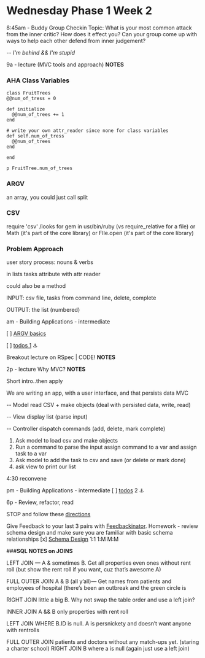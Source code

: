 # Wednesday Phase 1 Week 2


8:45am - Buddy Group Checkin
Topic: What is your most common attack from the inner critic? How does it effect you? Can your group come up with ways to help each other defend from inner judgement?

-- *I'm behind && I'm stupid*

9a - lecture (MVC tools and approach)
**NOTES**

### AHA Class Variables

```
class FruitTrees
@@num_of_tress = 0

def initialize
  @@num_of_trees += 1
end

# write your own attr_reader since none for class variables
def self.num_of_tress
  @@num_of_trees
end

end

p FruitTree.num_of_trees
```

### ARGV
an array, you could just call split


### CSV
require 'csv'   /looks for gem in usr/bin/ruby (vs require_relative for a file) or Math (it's part of the core library) or FIle.open (it's part of the core library)

### Problem Approach
user story process: nouns & verbs

in lists tasks attribute with attr reader

could also be a method

INPUT:  csv file, tasks from command line, delete, complete

OUTPUT:  the list (numbered)

am - Building Applications - intermediate

[ ] [ARGV basics](https://github.com/sf-fiddler-crabs-2015/ruby-drill-argv-basics-challenge)

[ ] [todos 1](https://github.com/sf-fiddler-crabs-2015/ruby-todos-1-0-core-features-challenge) :anchor:


Breakout lecture on RSpec | CODE!
**NOTES**


2p - lecture Why MVC?
**NOTES**

Short intro..then apply

We are writing an app, with a user interface, and that persists data MVC

-- Model read CSV + make objects (deal with persisted data, write, read)

-- View display list (parse input)

-- Controller dispatch commands (add, delete, mark complete)
1. Ask model to load csv and make objects
2. Run a command to parse the input assign command to a var and assign task to a var
3. Ask model to add the task to csv and save (or delete or mark done)
4. ask view to print our list


4:30 reconvene


pm - Building Applications - intermediate
[ ] [todos](https://github.com/sf-fiddler-crabs-2015/ruby-todos-2-0-additional-features-challenge) 2 :anchor:

6p - Review, refactor, read

STOP and follow these [directions](https://github.com/sf-fiddler-crabs-2015/phase-1-guide/blob/master/week-1/reference/guide-your-learning.md)

Give Feedback to your last 3 pairs with [Feedbackinator](https://socrates.devbootcamp.com/feedback/new).
Homework - review schema design and make sure you are familiar with basic schema relationships
[x] [Schema Design](https://github.com/sf-fiddler-crabs-2015/phase-1-guide/blob/master/readings/schema-design/README.md)
1:1
1:M
M:M


###**SQL NOTES on JOINS**

LEFT JOIN — A  & sometimes B. Get all properties even ones without rent roll (but show the rent roll if you want, cuz that’s awesome A)

FULL OUTER JOIN  A & B (all y’all)— Get names from patients and employees of hospital (there’s been an outbreak and the green circle is 

RIGHT JOIN little a big B. Why not swap the table order and use a left join?

INNER JOIN A && B only properties with rent roll

LEFT JOIN WHERE B.ID is null. A is persnickety and doesn’t want anyone with rentrolls

FULL OUTER JOIN patients and doctors without any match-ups yet. (staring a charter school)
RIGHT JOIN B where a is null (again just use a left join)
